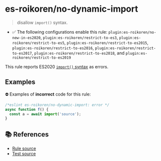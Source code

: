# es-roikoren/no-dynamic-import
> disallow `import()` syntax.

- ✅ The following configurations enable this rule: `plugin:es-roikoren/no-new-in-es2020`, `plugin:es-roikoren/restrict-to-es3`, `plugin:es-roikoren/restrict-to-es5`, `plugin:es-roikoren/restrict-to-es2015`, `plugin:es-roikoren/restrict-to-es2016`, `plugin:es-roikoren/restrict-to-es2017`, `plugin:es-roikoren/restrict-to-es2018`, and `plugin:es-roikoren/restrict-to-es2019`

This rule reports ES2020 [`import()` syntax](https://github.com/tc39/proposal-dynamic-import) as errors.

## Examples

⛔ Examples of **incorrect** code for this rule:

```js
/*eslint es-roikoren/no-dynamic-import: error */
async function f() {
  const a = await import('source');
}
```

## 📚 References

- [Rule source](https://github.com/roikoren755/eslint-plugin-es/blob/v2.0.5/src/rules/no-dynamic-import.ts)
- [Test source](https://github.com/roikoren755/eslint-plugin-es/blob/v2.0.5/tests/src/rules/no-dynamic-import.ts)
